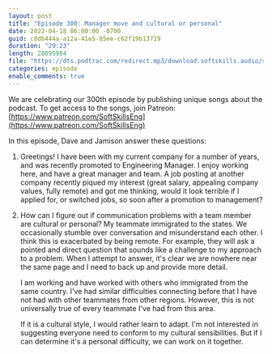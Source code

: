 ```yaml
---
layout: post
title: "Episode 300: Manager move and cultural or personal"
date: 2022-04-18 06:00:00 -0700
guid: c0db444a-a12a-41e5-85ee-c62f19b13719
duration: "29:23"
length: 28095984
file: "https://dts.podtrac.com/redirect.mp3/download.softskills.audio/sse-300.mp3"
categories: episode
enable_comments: true
---
```


We are celebrating our 300th episode by publishing unique songs about the podcast. To get access to the songs, join Patreon: [https://www.patreon.com/SoftSkillsEng](https://www.patreon.com/SoftSkillsEng)

In this episode, Dave and Jamison answer these questions:

1. Greetings! I have been with my current company for a number of years, and was recently promoted to Engineering Manager. I enjoy working here, and have a great manager and team. A job posting at another company recently piqued my interest (great salary, appealing company values, fully remote) and got me thinking, would it look terrible if I applied for, or switched jobs, so soon after a promotion to management?

2. How can I figure out if communication problems with a team member are cultural or personal? My teammate immigrated to the states. We occasionally stumble over conversation and misunderstand each other. I think this is exacerbated by being remote. For example, they will ask a pointed and direct question that sounds like a challenge to my approach to a problem. When I attempt to answer, it's clear we are nowhere near the same page and I need to back up and provide more detail.
   
   I am working and have worked with others who immigrated from the same country. I've had similar difficulties connecting before that I have not had with other teammates from other regions.  However, this is not universally true of every teammate I've had from this area.
   
   If it is a cultural style, I would rather learn to adapt. I'm not interested in suggesting everyone need to conform to my cultural sensibilities. But if I can determine it's a personal difficulty, we can work on it together.
